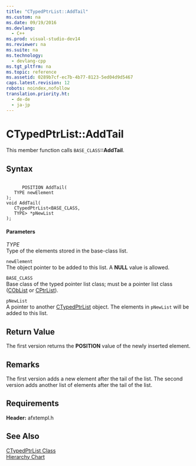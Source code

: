 ```yaml
---
title: "CTypedPtrList::AddTail"
ms.custom: na
ms.date: 09/19/2016
ms.devlang: 
  - C++
ms.prod: visual-studio-dev14
ms.reviewer: na
ms.suite: na
ms.technology: 
  - devlang-cpp
ms.tgt_pltfrm: na
ms.topic: reference
ms.assetid: 0289b7cf-ec7b-4b77-8123-5ed04d9d5467
caps.latest.revision: 12
robots: noindex,nofollow
translation.priority.ht: 
  - de-de
  - ja-jp
---
```

# CTypedPtrList::AddTail
This member function calls `BASE_CLASS`**::AddTail**.  
  
## Syntax  
  
```  
  
      POSITION AddTail(  
   TYPE newElement   
);  
void AddTail(  
   CTypedPtrList<BASE_CLASS,  
   TYPE> *pNewList   
);  
```  
  
#### Parameters  
 *TYPE*  
 Type of the elements stored in the base-class list.  
  
 `newElement`  
 The object pointer to be added to this list. A **NULL** value is allowed.  
  
 `BASE_CLASS`  
 Base class of the typed pointer list class; must be a pointer list class ([CObList](../vs140/CObList-Class.md) or [CPtrList](../vs140/CPtrList-Class.md)).  
  
 `pNewList`  
 A pointer to another [CTypedPtrList](../vs140/CTypedPtrList-Class.md) object. The elements in `pNewList` will be added to this list.  
  
## Return Value  
 The first version returns the **POSITION** value of the newly inserted element.  
  
## Remarks  
 The first version adds a new element after the tail of the list. The second version adds another list of elements after the tail of the list.  
  
## Requirements  
 **Header:** afxtempl.h  
  
## See Also  
 [CTypedPtrList Class](../vs140/CTypedPtrList-Class.md)   
 [Hierarchy Chart](../vs140/Hierarchy-Chart.md)